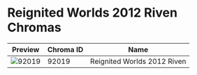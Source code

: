 # Reignited Worlds 2012 Riven Chromas



| Preview | Chroma ID | Name |
|---------|-----------|------|
| ![92019](https://raw.communitydragon.org/latest/plugins/rcp-be-lol-game-data/global/default/v1/champion-chroma-images/92/92019.png) | 92019 | Reignited Worlds 2012 Riven |